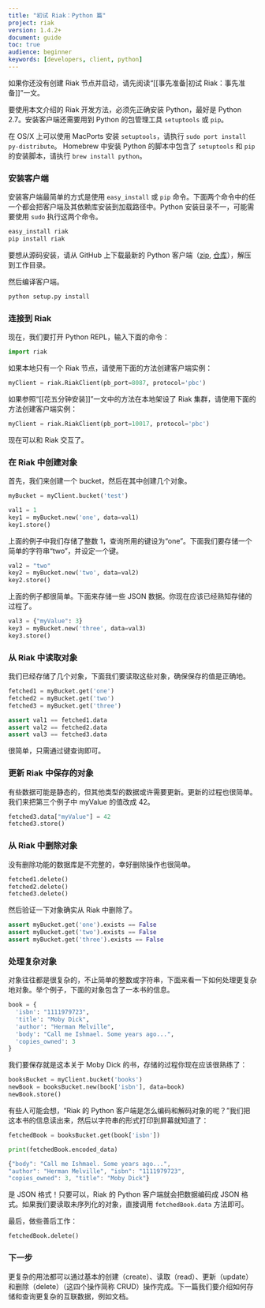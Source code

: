 ```yaml
---
title: "初试 Riak：Python 篇"
project: riak
version: 1.4.2+
document: guide
toc: true
audience: beginner
keywords: [developers, client, python]
---
```


如果你还没有创建 Riak 节点并启动，请先阅读“[[事先准备|初试 Riak：事先准备]]”一文。

要使用本文介绍的 Riak 开发方法，必须先正确安装 Python，最好是 Python 2.7。安装客户端还需要用到 Python 的包管理工具 `setuptools` 或 `pip`。

在 OS/X 上可以使用 MacPorts 安装 `setuptools`，请执行 `sudo
port install py-distribute`。 Homebrew 中安装 Python 的脚本中包含了 `setuptools` 和 `pip` 的安装脚本，请执行 `brew install python`。

### 安装客户端

安装客户端最简单的方式是使用 `easy_install` 或 `pip` 命令。下面两个命令中的任一个都会把客户端及其依赖库安装到加载路径中。Python 安装目录不一，可能需要使用 `sudo` 执行这两个命令。

```bash
easy_install riak
pip install riak
```

要想从源码安装，请从 GitHub 上下载最新的 Python 客户端（[zip](https://github.com/basho/riak-python-client/archive/master.zip),
[仓库](https://github.com/basho/riak-python-client)），解压到工作目录。

然后编译客户端。

```bash
python setup.py install
```

### 连接到 Riak

现在，我们要打开 Python REPL，输入下面的命令：

```python
import riak
```

如果本地只有一个 Riak 节点，请使用下面的方法创建客户端实例：

```python
myClient = riak.RiakClient(pb_port=8087, protocol='pbc')
```

如果参照“[[花五分钟安装]]”一文中的方法在本地架设了 Riak 集群，请使用下面的方法创建客户端实例：

```python
myClient = riak.RiakClient(pb_port=10017, protocol='pbc')
```

现在可以和 Riak 交互了。

### 在 Riak 中创建对象

首先，我们来创建一个 bucket，然后在其中创建几个对象。

```python
myBucket = myClient.bucket('test')

val1 = 1
key1 = myBucket.new('one', data=val1)
key1.store()
```

上面的例子中我们存储了整数 1，查询所用的键设为“one”。下面我们要存储一个简单的字符串“two”，并设定一个键。

```python
val2 = "two"
key2 = myBucket.new('two', data=val2)
key2.store()
```

上面的例子都很简单。下面来存储一些 JSON 数据。你现在应该已经熟知存储的过程了。

```python
val3 = {"myValue": 3}
key3 = myBucket.new('three', data=val3)
key3.store()
```

### 从 Riak 中读取对象

我们已经存储了几个对象，下面我们要读取这些对象，确保保存的值是正确地。

```python
fetched1 = myBucket.get('one')
fetched2 = myBucket.get('two')
fetched3 = myBucket.get('three')

assert val1 == fetched1.data
assert val2 == fetched2.data
assert val3 == fetched3.data
```

很简单，只需通过键查询即可。

### 更新 Riak 中保存的对象

有些数据可能是静态的，但其他类型的数据或许需要更新。更新的过程也很简单。我们来把第三个例子中 myValue 的值改成 42。

```python
fetched3.data["myValue"] = 42
fetched3.store()
```

### 从 Riak 中删除对象

没有删除功能的数据库是不完整的，幸好删除操作也很简单。

```python
fetched1.delete()
fetched2.delete()
fetched3.delete()
```

然后验证一下对象确实从 Riak 中删除了。

```python
assert myBucket.get('one').exists == False
assert myBucket.get('two').exists == False
assert myBucket.get('three').exists == False
```

### 处理复杂对象

对象往往都是很复杂的，不止简单的整数或字符串，下面来看一下如何处理更复杂地对象。举个例子，下面的对象包含了一本书的信息。

```python
book = {
  'isbn': "1111979723",
  'title': "Moby Dick",
  'author': "Herman Melville",
  'body': "Call me Ishmael. Some years ago...",
  'copies_owned': 3
}
```

我们要保存就是这本关于 Moby Dick 的书，存储的过程你现在应该很熟练了：

```python
booksBucket = myClient.bucket('books')
newBook = booksBucket.new(book['isbn'], data=book)
newBook.store()
```

有些人可能会想，“Riak 的 Python 客户端是怎么编码和解码对象的呢？”我们把这本书的信息读出来，然后以字符串的形式打印到屏幕就知道了：

```python
fetchedBook = booksBucket.get(book['isbn'])

print(fetchedBook.encoded_data)
```

```javascript
{"body": "Call me Ishmael. Some years ago...",
"author": "Herman Melville", "isbn": "1111979723",
"copies_owned": 3, "title": "Moby Dick"}
```

是 JSON 格式！只要可以，Riak 的 Python 客户端就会把数据编码成 JSON 格式。如果我们要读取未序列化的对象，直接调用 `fetchedBook.data` 方法即可。

最后，做些善后工作：

```python
fetchedBook.delete()
```

### 下一步

更复杂的用法都可以通过基本的创建（create）、读取（read）、更新（update）和删除（delete）（这四个操作简称 CRUD）操作完成。下一篇我们要介绍如何存储和查询更复杂的互联数据，例如文档。
